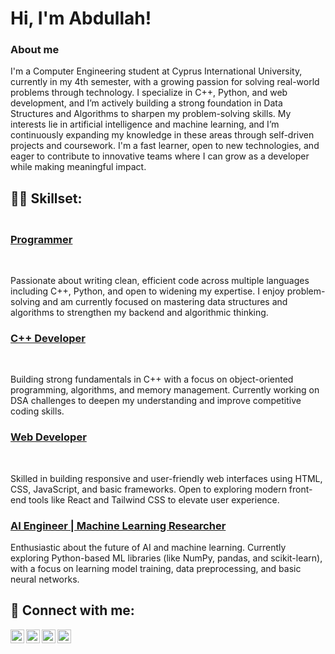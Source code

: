 <h1>Hi, I'm Abdullah! <br/></h1>
<h3>About me</h3>
<p>I'm a Computer Engineering student at Cyprus International University, currently in my 4th semester, with a growing passion for solving real-world problems through technology. I specialize in C++, Python, and web development, and I’m actively building a strong foundation in Data Structures and Algorithms to sharpen my problem-solving skills. My interests lie in artificial intelligence and machine learning, and I’m continuously expanding my knowledge in these areas through self-driven projects and coursework. I'm a fast learner, open to new technologies, and eager to contribute to innovative teams where I can grow as a developer while making meaningful impact.</p>

<h2>👨‍💻 Skillset:</h2>

<h3><br/><a href="https://github.com/joshmadakor1">Programmer</a></h3> <br/>
<p>Passionate about writing clean, efficient code across multiple languages including C++, Python, and open to widening my expertise. I enjoy problem-solving and am currently focused on mastering data structures and algorithms to strengthen my backend and algorithmic thinking.</p>

<h3><a href="www.linkedin.com/in/abdullahtaheranwershaikh">C++ Developer</a> </h3><br/>
<p>Building strong fundamentals in C++ with a focus on object-oriented programming, algorithms, and memory management. Currently working on DSA challenges to deepen my understanding and improve competitive coding skills.</p>

<h3><a href="www.linkedin.com/in/abdullahtaheranwershaikh">Web Developer</a></h3> <br/>
<p>Skilled in building responsive and user-friendly web interfaces using HTML, CSS, JavaScript, and basic frameworks. Open to exploring modern front-end tools like React and Tailwind CSS to elevate user experience.</p>

<h3><a href="www.linkedin.com/in/abdullahtaheranwershaikh">AI Engineer | Machine Learning Researcher</a></h3>
<p>Enthusiastic about the future of AI and machine learning. Currently exploring Python-based ML libraries (like NumPy, pandas, and scikit-learn), with a focus on learning model training, data preprocessing, and basic neural networks.</p>

<h2> 🤳 Connect with me:</h2>

[<img align="left" alt="JoshMadakor | YouTube" width="22px" src="https://cdn.jsdelivr.net/npm/simple-icons@v3/icons/youtube.svg" />][youtube]
[<img align="left" alt="JoshMadakor | Twitter" width="22px" src="https://cdn.jsdelivr.net/npm/simple-icons@v3/icons/twitter.svg" />][twitter]
[<img align="left" alt="JoshMadakor | LinkedIn" width="22px" src="https://cdn.jsdelivr.net/npm/simple-icons@v3/icons/linkedin.svg" />][linkedin]
[<img align="left" alt="JoshMadakor | Instagram" width="22px" src="https://cdn.jsdelivr.net/npm/simple-icons@v3/icons/instagram.svg" />][instagram]

[twitter]: https://twitter.com/joshmadakor
[youtube]: https://www.youtube.com/c/joshmadakor
[instagram]: https://www.instagram.com/joshmadakor/
[linkedin]: https://linkedin.com/in/joshmadakor

<!--
**joshmadakor1/joshmadakor1** is a ✨ _special_ ✨ repository because its `README.md` (this file) appears on your GitHub profile.

Here are some ideas to get you started:

- 🔭 I’m currently working on ...
- 🌱 I’m currently learning ...
- 👯 I’m looking to collaborate on ...
- 🤔 I’m looking for help with ...
- 💬 Ask me about ...
- 📫 How to reach me: ...
- 😄 Pronouns: ...
- ⚡ Fun fact: ...
-->

